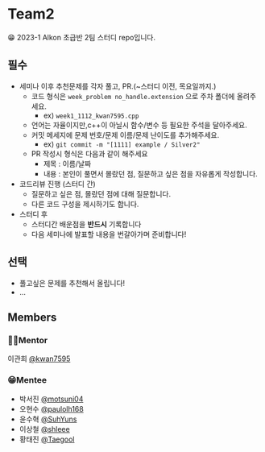 # Team2
😁 2023-1 Alkon 초급반 2팀 스터디 repo입니다.

## **필수**
- 세미나 이후 추천문제를 각자 풀고, PR.(~스터디 이전, 목요일까지.)
  - 코드 형식은 `week_problem no_handle.extension` 으로 주차 폴더에 올려주세요.
    - ex) `week1_1112_kwan7595.cpp`
  - 언어는 자율이지만,c++이 아닐시 함수/변수 등 필요한 주석을 달아주세요.
  - 커밋 메세지에 문제 번호/문제 이름/문제 난이도를 추가해주세요.
    - ex) `git commit -m "[1111] example / Silver2"`
  - PR 작성시 형식은 다음과 같이 해주세요
    - 제목 : 이름/날짜
    - 내용 : 본인이 풀면서 몰랐던 점, 질문하고 싶은 점을 자유롭게 작성합니다.
- 코드리뷰 진행 (스터디 간)
  - 질문하고 싶은 점, 몰랐던 점에 대해 질문합니다. 
  - 다른 코드 구성을 제시하기도 합니다.
- 스터디 후
  - 스터디간 배운점을 **반드시** 기록합니다
  - 다음 세미나에 발표할 내용을 번갈아가며 준비합니다!

## 선택
- 풀고싶은 문제를 추천해서 올립니다!
- ...

## Members

### 👨‍💻Mentor 

이관희 [@kwan7595](https://github.com/kwan7595)

### 😁Mentee 
- 박서진 [@motsuni04](https://github.com/motsuni04)
- 오현수 [@paulolh168](https://github.com/paulolh168)
- 윤수혁 [@SuhYuns](https://github.com/SuhYuns)
- 이상철 [@shleee](https://github.com/shlee)
- 황태진 [@Taegool](https://github.com/Taegool)
